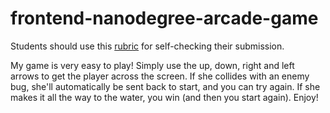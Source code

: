 frontend-nanodegree-arcade-game
===============================

Students should use this [rubric](https://www.udacity.com/course/viewer/#!/c-nd001/l-2696458597/m-2687128535) for self-checking their submission.

My game is very easy to play! Simply use the up, down, right and left arrows to get the player across the screen. If she collides with an enemy bug, she'll 
automatically be sent back to start, and you can try again. If she makes it all the way to the water, you win (and then you start again). Enjoy!